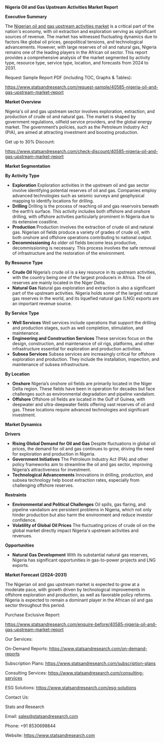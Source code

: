 ﻿**Nigeria Oil and Gas Upstream Activities Market Report**

**Executive Summary**

The [Nigerian oil and gas upstream activities market](https://www.statsandresearch.com/report/40585-nigeria-oil-and-gas-upstream-market-report) is a critical part of the nation's economy, with oil extraction and exploration serving as significant sources of revenue. The market has witnessed fluctuating dynamics due to factors like global oil prices, geopolitical tensions, and technological advancements. However, with large reserves of oil and natural gas, Nigeria remains one of the leading players in the African oil sector. This report provides a comprehensive analysis of the market segmented by activity type, resource type, service type, location, and forecasts from 2024 to 2031.

Request Sample Report PDF (including TOC, Graphs & Tables):

<https://www.statsandresearch.com/request-sample/40585-nigeria-oil-and-gas-upstream-market-report>

**Market Overview**

Nigeria's oil and gas upstream sector involves exploration, extraction, and production of crude oil and natural gas. The market is shaped by government regulations, oilfield service providers, and the global energy market. The government’s policies, such as the Petroleum Industry Act (PIA), are aimed at attracting investment and boosting production.

Get up to 30% Discount:

<https://www.statsandresearch.com/check-discount/40585-nigeria-oil-and-gas-upstream-market-report>

**Market Segmentation**

**By Activity Type**

- **Exploration**
  Exploration activities in the upstream oil and gas sector involve identifying potential reserves of oil and gas. Companies employ advanced technologies such as seismic surveys and geophysical mapping to identify locations for drilling.
- **Drilling**
  Drilling is the process of reaching oil and gas reservoirs beneath the earth’s surface. This activity includes both offshore and onshore drilling, with offshore activities particularly prominent in Nigeria due to its extensive coastline.
- **Production**
  Production involves the extraction of crude oil and natural gas. Nigerian oil fields produce a variety of grades of crude oil, with both onshore and offshore operations contributing to national output.
- **Decommissioning**
  As older oil fields become less productive, decommissioning is necessary. This process involves the safe removal of infrastructure and the restoration of the environment.

**By Resource Type**

- **Crude Oil**
  Nigeria’s crude oil is a key resource in its upstream activities, with the country being one of the largest producers in Africa. The oil reserves are mainly located in the Niger Delta.
- **Natural Gas**
  Natural gas exploration and extraction is also a significant part of the upstream activities. Nigeria holds some of the largest natural gas reserves in the world, and its liquefied natural gas (LNG) exports are an important revenue source.

**By Service Type**

- **Well Services**
  Well services include operations that support the drilling and production stages, such as well completion, stimulation, and maintenance.
- **Engineering and Construction Services**
  These services focus on the design, construction, and maintenance of oil rigs, platforms, and other infrastructure essential for exploration and production activities.
- **Subsea Services**
  Subsea services are increasingly critical for offshore exploration and production. They include the installation, inspection, and maintenance of subsea infrastructure.

**By Location**

- **Onshore**
  Nigeria’s onshore oil fields are primarily located in the Niger Delta region. These fields have been in operation for decades but face challenges such as environmental degradation and pipeline vandalism.
- **Offshore**
  Offshore oil fields are located in the Gulf of Guinea, with deepwater and ultra-deepwater fields offering vast reserves of oil and gas. These locations require advanced technologies and significant investment.

**Market Dynamics**

**Drivers**

- **Rising Global Demand for Oil and Gas**
  Despite fluctuations in global oil prices, the demand for oil and gas continues to grow, driving the need for exploration and production in Nigeria.
- **Government Initiatives**
  The Petroleum Industry Act (PIA) and other policy frameworks aim to streamline the oil and gas sector, improving Nigeria’s attractiveness for investment.
- **Technological Advancements**
  Innovations in drilling, production, and subsea technology help boost extraction rates, especially from challenging offshore reserves.

**Restraints**

- **Environmental and Political Challenges**
  Oil spills, gas flaring, and pipeline vandalism are persistent problems in Nigeria, which not only hinder production but also harm the environment and reduce investor confidence.
- **Volatility of Global Oil Prices**
  The fluctuating prices of crude oil on the global market directly impact Nigeria's upstream activities and revenues.

**Opportunities**

- **Natural Gas Development**
  With its substantial natural gas reserves, Nigeria has significant opportunities in gas-to-power projects and LNG exports.

**Market Forecast (2024–2031)**

The Nigerian oil and gas upstream market is expected to grow at a moderate pace, with growth driven by technological improvements in offshore exploration and production, as well as favorable policy reforms. Nigeria is expected to remain a dominant player in the African oil and gas sector throughout this period.

Purchase Exclusive Report:

<https://www.statsandresearch.com/enquire-before/40585-nigeria-oil-and-gas-upstream-market-report>


Our Services:

On-Demand Reports: <https://www.statsandresearch.com/on-demand-reports>

Subscription Plans: <https://www.statsandresearch.com/subscription-plans>

Consulting Services: <https://www.statsandresearch.com/consulting-services>

ESG Solutions: <https://www.statsandresearch.com/esg-solutions>

Contact Us:

Stats and Research

Email: <sales@statsandresearch.com>

Phone: +91 8530698844

Website: <https://www.statsandresearch.com>









